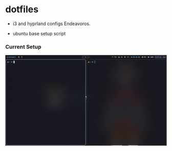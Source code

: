 # dotfiles

- i3 and hyprland configs Endeavoros.

- ubuntu base setup script 

### Current Setup

![Current](current.png)
